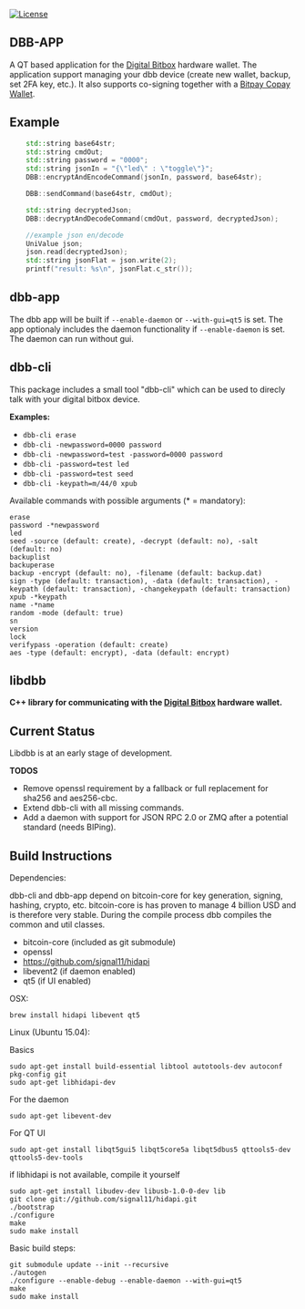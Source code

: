 [![License](http://img.shields.io/:License-MIT-yellow.svg)](LICENSE)


## DBB-APP
A QT based application for the [Digital Bitbox](https://digitalbitbox.com) hardware wallet. The application support managing your dbb device (create new wallet, backup, set 2FA key, etc.). It also supports co-signing together with a [Bitpay Copay Wallet](http://copay.io).

## Example

```cpp
    std::string base64str;
    std::string cmdOut;
    std::string password = "0000";
    std::string jsonIn = "{\"led\" : \"toggle\"}";
    DBB::encryptAndEncodeCommand(jsonIn, password, base64str);

    DBB::sendCommand(base64str, cmdOut);

    std::string decryptedJson;
    DBB::decryptAndDecodeCommand(cmdOut, password, decryptedJson);

    //example json en/decode
    UniValue json;
    json.read(decryptedJson);
    std::string jsonFlat = json.write(2);
    printf("result: %s\n", jsonFlat.c_str());
```


## dbb-app
The dbb app will be built if `--enable-daemon` or `--with-gui=qt5` is set. The app optionaly includes the daemon functionality if `--enable-daemon` is set. The daemon can run without gui.


## dbb-cli
This package includes a small tool "dbb-cli" which can be used to direcly talk with your digital bitbox device.


**Examples:**

* `dbb-cli erase`
* `dbb-cli -newpassword=0000 password`
* `dbb-cli -newpassword=test -password=0000 password`
* `dbb-cli -password=test led`
* `dbb-cli -password=test seed`
* `dbb-cli -keypath=m/44/0 xpub`

Available commands with possible arguments (* = mandatory):

```
erase
password -*newpassword
led
seed -source (default: create), -decrypt (default: no), -salt (default: no)
backuplist
backuperase
backup -encrypt (default: no), -filename (default: backup.dat)
sign -type (default: transaction), -data (default: transaction), -keypath (default: transaction), -changekeypath (default: transaction)
xpub -*keypath
name -*name
random -mode (default: true)
sn
version
lock
verifypass -operation (default: create)
aes -type (default: encrypt), -data (default: encrypt)
```
## libdbb
**C++ library for communicating with the [Digital Bitbox](https://digitalbitbox.com) hardware wallet.**

## Current Status
Libdbb is at an early stage of development.

**TODOS**

- Remove openssl requirement by a fallback or full replacement for sha256 and aes256-cbc.
- Extend dbb-cli with all missing commands.
- Add a daemon with support for JSON RPC 2.0 or ZMQ after a potential standard (needs BIPing).

## Build Instructions
Dependencies:

dbb-cli and dbb-app depend on bitcoin-core for key generation, signing, hashing, crypto, etc.
bitcoin-core is has proven to manage 4 billion USD and is therefore very stable.
During the compile process dbb compiles the common and util classes.

- bitcoin-core (included as git submodule)
- openssl
- https://github.com/signal11/hidapi
- libevent2 (if daemon enabled)
- qt5 (if UI enabled)

OSX:

    brew install hidapi libevent qt5

Linux (Ubuntu 15.04):

Basics

    sudo apt-get install build-essential libtool autotools-dev autoconf pkg-config git
    sudo apt-get libhidapi-dev

For the daemon

    sudo apt-get libevent-dev

For QT UI

    sudo apt-get install libqt5gui5 libqt5core5a libqt5dbus5 qttools5-dev qttools5-dev-tools

if libhidapi is not available, compile it yourself

    sudo apt-get install libudev-dev libusb-1.0-0-dev lib
    git clone git://github.com/signal11/hidapi.git
    ./bootstrap
    ./configure
    make
    sudo make install



Basic build steps:

    git submodule update --init --recursive
    ./autogen
    ./configure --enable-debug --enable-daemon --with-gui=qt5
    make
    sudo make install
